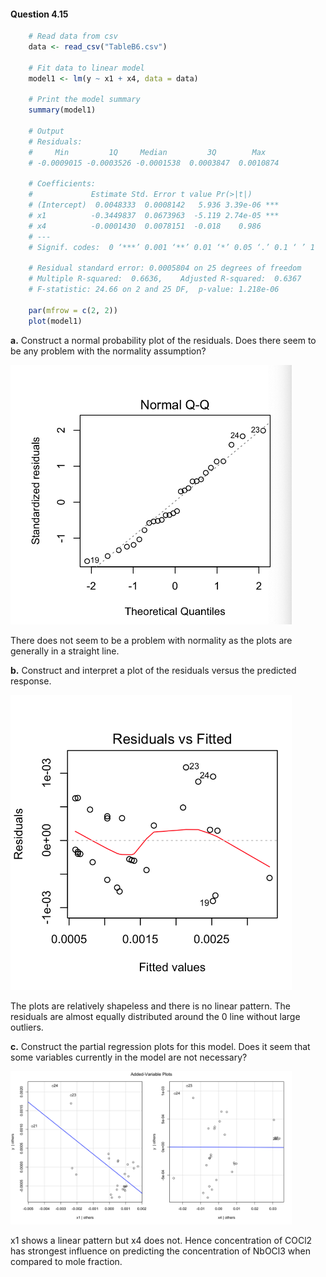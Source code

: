 #### Question 4.15

```R
    # Read data from csv
    data <- read_csv("TableB6.csv")

    # Fit data to linear model
    model1 <- lm(y ~ x1 + x4, data = data)

    # Print the model summary
    summary(model1)

    # Output
    # Residuals:
    #     Min         1Q     Median         3Q        Max 
    # -0.0009015 -0.0003526 -0.0001538  0.0003847  0.0010874 

    # Coefficients:
    #             Estimate Std. Error t value Pr(>|t|)    
    # (Intercept)  0.0048333  0.0008142   5.936 3.39e-06 ***
    # x1          -0.3449837  0.0673963  -5.119 2.74e-05 ***
    # x4          -0.0001430  0.0078151  -0.018    0.986    
    # ---
    # Signif. codes:  0 ‘***’ 0.001 ‘**’ 0.01 ‘*’ 0.05 ‘.’ 0.1 ‘ ’ 1

    # Residual standard error: 0.0005804 on 25 degrees of freedom
    # Multiple R-squared:  0.6636,    Adjusted R-squared:  0.6367 
    # F-statistic: 24.66 on 2 and 25 DF,  p-value: 1.218e-06

    par(mfrow = c(2, 2))
    plot(model1)

```

**a.** Construct a normal probability plot of the residuals. Does there seem to be any problem with the normality assumption? 

<p align="left">
  <img src="./Q4_15_qq.png" width="450" title="hover text">
</p>

There does not seem to be a problem with normality as the plots are generally in a straight line.

**b.** Construct and interpret a plot of the residuals versus the predicted response. 


<p align="left">
  <img src="./Q4_15_resvsfit.png" width="450" title="hover text">
</p>

The plots are relatively shapeless and there is no linear pattern. The residuals are almost equally distributed around the 0 line without large outliers.


**c.**  Construct the partial regression plots for this model. Does it seem that some variables currently in the model are not necessary? 

<p align="left">
  <img src="./Q4_15_avplot.png" width="450" title="hover text">
</p>

x1 shows a linear pattern but x4 does not. Hence concentration of COCl2 has strongest influence on predicting the concentration of NbOCl3 when compared to mole fraction.